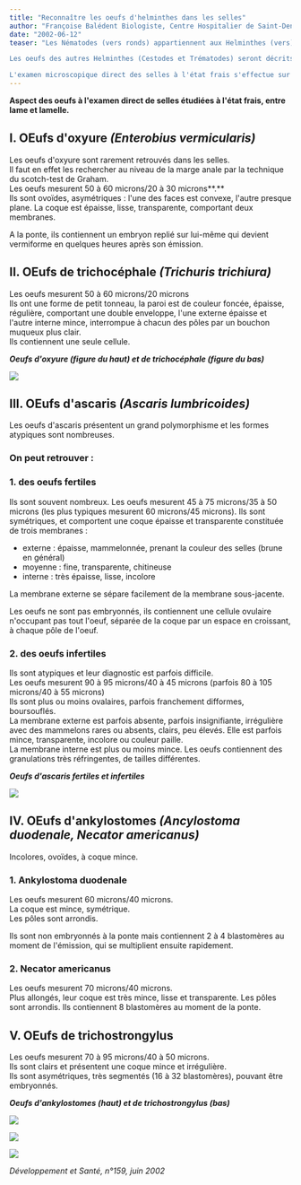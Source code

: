 ```yaml
---
title: "Reconnaître les oeufs d'helminthes dans les selles"
author: "Françoise Balédent Biologiste, Centre Hospitalier de Saint-Denis, 93205, France."
date: "2002-06-12"
teaser: "Les Nématodes (vers ronds) appartiennent aux Helminthes (vers). L'examen des selles permet de mettre en évidence la présence d'oeufs pour certains de ces vers : oxyure, trichocéphale, ascaris, ankylostome, trichostrongylus.

Les oeufs des autres Helminthes (Cestodes et Trématodes) seront décrits dans un prochain numéro, ainsi que les formes larvaires. De même, les méthodes de prélèvement et les techniques de concentration feront l'objet d'un prochain article.

L'examen microscopique direct des selles à l'état frais s'effectue sur un prélèvement dilué dans une goutte d'eau physiologique et examiné entre lame et lamelle. L'examen au faible grossissement (objectif 10) permet de retrouver rapidement les oeufs de grande taille. Cet examen doit toujours être complété par la recherche de parasites à un plus fort grossissement (objectif 40)."
---
```


**Aspect des oeufs à l'examen direct de selles étudiées à l'état frais, entre lame et lamelle.**

## I. OEufs d'oxyure _(Enterobius vermicularis)_

Les oeufs d'oxyure sont rarement retrouvés dans les selles.  
Il faut en effet les rechercher au niveau de la marge anale par la technique du scotch-test de Graham.  
Les oeufs mesurent 50 à 60 microns/20 à 30 microns**.**  
Ils sont ovoïdes, asymétriques : l'une des faces est convexe, l'autre presque plane. La coque est épaisse, lisse, transparente, comportant deux membranes.

A la ponte, ils contiennent un embryon replié sur lui-même qui devient vermiforme en quelques heures après son émission.

## II. OEufs de trichocéphale _(Trichuris trichiura)_

Les oeufs mesurent 50 à 60 microns/20 microns  
Ils ont une forme de petit tonneau, la paroi est de couleur foncée, épaisse, régulière, comportant une double enveloppe, l'une externe épaisse et l'autre interne mince, interrompue à chacun des pôles par un bouchon muqueux plus clair.  
Ils contiennent une seule cellule.

_**Oeufs d'oxyure (figure du haut) et de trichocéphale (figure du bas)**_

![](i885-1.jpg)


## III. OEufs d'ascaris _(Ascaris lumbricoides)_

Les oeufs d'ascaris présentent un grand polymorphisme et les formes atypiques sont nombreuses.

### On peut retrouver :

### 1. des oeufs fertiles

Ils sont souvent nombreux. Les oeufs mesurent 45 à 75 microns/35 à 50 microns (les plus typiques mesurent 60 microns/45 microns). Ils sont symétriques, et comportent une coque épaisse et transparente constituée de trois membranes :

*   externe : épaisse, mammelonnée, prenant la couleur des selles (brune en général)
*   moyenne : fine, transparente, chitineuse
*   interne : très épaisse, lisse, incolore

La membrane externe se sépare facilement de la membrane sous-jacente.

Les oeufs ne sont pas embryonnés, ils contiennent une cellule ovulaire n'occupant pas tout l'oeuf, séparée de la coque par un espace en croissant, à chaque pôle de l'oeuf.

### 2. des oeufs infertiles

Ils sont atypiques et leur diagnostic est parfois difficile.  
Les oeufs mesurent 90 à 95 microns/40 à 45 microns (parfois 80 à 105 microns/40 à 55 microns)  
Ils sont plus ou moins ovalaires, parfois franchement difformes, boursouflés.  
La membrane externe est parfois absente, parfois insignifiante, irrégulière avec des mammelons rares ou absents, clairs, peu élevés. Elle est parfois mince, transparente, incolore ou couleur paille.  
La membrane interne est plus ou moins mince. Les oeufs contiennent des granulations très réfringentes, de tailles différentes.

_**Oeufs d'ascaris fertiles et infertiles**_

![](i885-2.jpg)


## IV. OEufs d'ankylostomes _(Ancylostoma duodenale, Necator americanus)_

Incolores, ovoïdes, à coque mince.

### 1. Ankylostoma duodenale

Les oeufs mesurent 60 microns/40 microns.  
La coque est mince, symétrique.  
Les pôles sont arrondis.

Ils sont non embryonnés à la ponte mais contiennent 2 à 4 blastomères au moment de l'émission, qui se multiplient ensuite rapidement.

### 2. Necator americanus

Les oeufs mesurent 70 microns/40 microns.  
Plus allongés, leur coque est très mince, lisse et transparente. Les pôles sont arrondis. Ils contiennent 8 blastomères au moment de la ponte.

## V. OEufs de trichostrongylus

Les oeufs mesurent 70 à 95 microns/40 à 50 microns.  
Ils sont clairs et présentent une coque mince et irrégulière.  
Ils sont asymétriques, très segmentés (16 à 32 blastomères), pouvant être embryonnés.

_**Oeufs d'ankylostomes (haut) et de trichostrongylus (bas)**_

![](i885-3.jpg)


![](i885-4.jpg)


![](i885-5.jpg)


_Développement et Santé, n°159, juin 2002_